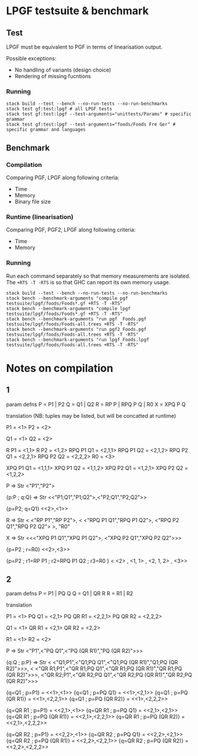 # LPGF testsuite & benchmark

## Test

LPGF must be equivalent to PGF in terms of linearisation output.

Possible exceptions:
- No handling of variants (design choice)
- Rendering of missing fucntions

### Running

```
stack build --test --bench --no-run-tests --no-run-benchmarks
stack test gf:test:lpgf # all LPGF tests
stack test gf:test:lpgf --test-arguments="unittests/Params" # specific grammar
stack test gf:test:lpgf --test-arguments="foods/Foods Fre Ger" # specific grammar and languages
```

## Benchmark

### Compilation

Comparing PGF, LPGF along following criteria:

- Time
- Memory
- Binary file size

### Runtime (linearisation)

Comparing PGF, PGF2, LPGF along following criteria:

- Time
- Memory

### Running

Run each command separately so that memory measurements are isolated.
The `+RTS -T -RTS` is so that GHC can report its own memory usage.

```
stack build --test --bench --no-run-tests --no-run-benchmarks
stack bench --benchmark-arguments "compile pgf  testsuite/lpgf/foods/Foods*.gf +RTS -T -RTS"
stack bench --benchmark-arguments "compile lpgf testsuite/lpgf/foods/Foods*.gf +RTS -T -RTS"
stack bench --benchmark-arguments "run pgf  Foods.pgf  testsuite/lpgf/foods/Foods-all.trees +RTS -T -RTS"
stack bench --benchmark-arguments "run pgf2 Foods.pgf  testsuite/lpgf/foods/Foods-all.trees +RTS -T -RTS"
stack bench --benchmark-arguments "run lpgf Foods.lpgf testsuite/lpgf/foods/Foods-all.trees +RTS -T -RTS"
```


# Notes on compilation

## 1

param defns
  P = P1 | P2
  Q = Q1 | Q2
  R = RP P | RPQ P Q | R0
  X = XPQ P Q

translation (NB: tuples may be listed, but will be concatted at runtime)

P1        = <1>
P2        = <2>

Q1        = <1>
Q2        = <2>

R P1      = <1,1>
R P2      = <1,2>
RPQ P1 Q1 = <2,1,1>
RPQ P1 Q2 = <2,1,2>
RPQ P2 Q1 = <2,2,1>
RPQ P2 Q2 = <2,2,2>
R0        = <3>

XPQ P1 Q1 = <1,1,1>
XPQ P1 Q2 = <1,1,2>
XPQ P2 Q1 = <1,2,1>
XPQ P2 Q2 = <1,2,2>

P => Str
<"P1","P2">

{p:P ; q:Q} => Str
<<"P1;Q1","P1;Q2">,<"P2;Q1","P2;Q2">>

{p=P2; q=Q1}
<<2>,<1>>

R => Str
< <"RP P1","RP P2">,
  < <"RPQ P1 Q1","RPQ P1 Q2">,
    <"RPQ P2 Q1","RPQ P2 Q2"> >,
 "R0"
>

X => Str
<<<"XPQ P1 Q1","XPQ P1 Q2">,
  <"XPQ P2 Q1","XPQ P2 Q2">>>

{p=P2 ; r=R0}
<<2>,<3>>

{p=P2 ; r1=RP P1 ; r2=RPQ P1 Q2 ; r3=R0 }
< <2>  ,  <1, 1> ,   <2,  1, 2> ,   <3>>

## 2

param defns
  P = P1 | PQ Q
  Q = Q1 | QR R
  R = R1 | R2

translation

P1       = <1>
PQ Q1    = <2,1>
PQ QR R1 = <2,2,1>
PQ QR R2 = <2,2,2>

Q1       = <1>
QR R1    = <2,1>
QR R2    = <2,2>

R1       = <1>
R2       = <2>

P => Str
<"P1",<"PQ Q1",<"PQ (QR R1)","PQ (QR R2)">>>

{q:Q ; p:P} => Str
< <"Q1;P1",<"Q1;PQ Q1",<"Q1;PQ (QR R1)","Q1;PQ (QR R2)">>>,
  <
    <"QR R1;P1",<"QR R1;PQ Q1",<"QR R1;PQ (QR R1)","QR R1;PQ (QR R2)">>>,
    <"QR R2;P1",<"QR R2;PQ Q1",<"QR R2;PQ (QR R1)","QR R2;PQ (QR R2)">>>
  >
>

{q=Q1 ; p=P1}            = <<1>,<1>>
{q=Q1 ; p=PQ Q1}         = <<1>,<2,1>>
{q=Q1 ; p=PQ (QR R1)}    = <<1>,<2,2,1>>
{q=Q1 ; p=PQ (QR R2)}    = <<1>,<2,2,2>>

{q=QR R1 ; p=P1}         = <<2,1>,<1>>
{q=QR R1 ; p=PQ Q1}      = <<2,1>,<2,1>>
{q=QR R1 ; p=PQ (QR R1)} = <<2,1>,<2,2,1>>
{q=QR R1 ; p=PQ (QR R2)} = <<2,1>,<2,2,2>>

{q=QR R2 ; p=P1}         = <<2,2>,<1>>
{q=QR R2 ; p=PQ Q1}      = <<2,2>,<2,1>>
{q=QR R2 ; p=PQ (QR R1)} = <<2,2>,<2,2,1>>
{q=QR R2 ; p=PQ (QR R2)} = <<2,2>,<2,2,2>>
